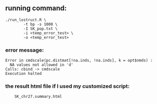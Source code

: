 ## running command:

```
./run_lostruct.R \
        -t bp -s 1000 \
        -I SK_pop.txt \
        -i <temp_error_test> \
        -o <temp_error_test>
```


### error message:

```
Error in cmdscale(pc.distmat[!na.inds, !na.inds], k = opt$nmds) : 
  NA values not allowed in 'd'
Calls: cbind -> cmdscale
Execution halted
```


### the result html file if I used my customized script:
```     SK_chr27.summary.html ```
